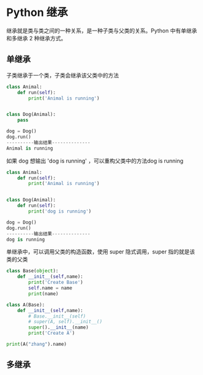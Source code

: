 # Python 继承

继承就是类与类之间的一种关系，是一种子类与父类的关系。Python 中有单继承和多继承 2 种继承方式。

## 单继承

子类继承于一个类，子类会继承该父类中的方法

```python
class Animal:
    def run(self):
        print('Animal is running')


class Dog(Animal):
    pass

dog = Dog()
dog.run()
----------输出结果--------------
Animal is running
```

如果 dog 想输出 'dog is running' ，可以重构父类中的方法dog is running

```python
class Animal:
    def run(self):
        print('Animal is running')


class Dog(Animal):
    def run(self):
        print('dog is running')

dog = Dog()
dog.run()
----------输出结果--------------
dog is running
```

单继承中，可以调用父类的构造函数，使用 super 隐式调用，super 指的就是该类的父类

```py
class Base(object):
    def __init__(self,name):
        print('Create Base')
        self.name = name
        print(name)

class A(Base):
    def __init__(self,name):
        # Base.__init__(self)
        # super(A, self).__init__()
        super().__init__(name)
        print('Create A')

print(A("zhang").name)

```

## 多继承

